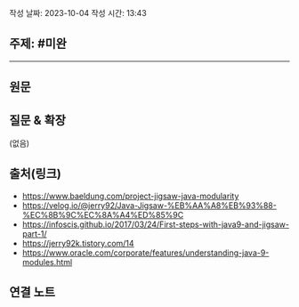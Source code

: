 작성 날짜: 2023-10-04
작성 시간: 13:43

## 주제: #미완

----
## 원문


## 질문 & 확장

(없음)

## 출처(링크)
- https://www.baeldung.com/project-jigsaw-java-modularity
- https://velog.io/@jerry92/Java-Jigsaw-%EB%AA%A8%EB%93%88-%EC%8B%9C%EC%8A%A4%ED%85%9C
- https://infoscis.github.io/2017/03/24/First-steps-with-java9-and-jigsaw-part-1/
- https://jerry92k.tistory.com/14
- https://www.oracle.com/corporate/features/understanding-java-9-modules.html

## 연결 노트










